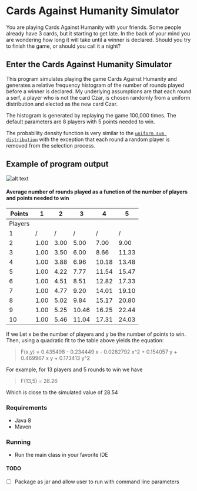 # Cards Against Humanity Simulator
You are playing Cards Against Humanity with your friends. Some people already have 3 cards, but it starting to get late. In the
back of your mind you are wondering how long it will take until a winner is declared. Should you try to finish the game, or should
you call it a night?

## Enter the Cards Against Humanity Simulator

This program simulates playing the game Cards Against Humanity and generates a relative frequency histogram of the number of rounds
played before a winner is declared. My underlying assumptions are that each round a serf, a player who is not the card Czar, is
chosen randomly from a uniform distribution and elected as the new card Czar.

The histogram is generated by replaying the game 100,000 times. The default parameters are 8 players with 5 points needed to win.

The probability density function is very similar to the [`uniform sum distribution`](https://en.wikipedia.org/wiki/Irwin-Hall_distribution) with the exception that each round a random
player is removed from the selection process.

## Example of program output
![alt text](https://github.com/carlcorder/cards.against.humanity/blob/master/src/img/cards-against-humanity-histogram.png)

#### Average number of rounds played as a function of the number of players and points needed to win

| Points  	| 1    	| 2    	| 3     	| 4     	| 5     	|
|---------	|------	|------	|-------	|-------	|-------	|
| Players 	|      	|      	|       	|       	|       	|
| 1       	| /    	| /    	| /     	| /     	| /     	|
| 2       	| 1.00 	| 3.00 	| 5.00  	| 7.00  	| 9.00  	|
| 3       	| 1.00 	| 3.50 	| 6.00  	| 8.66  	| 11.33 	|
| 4       	| 1.00 	| 3.88 	| 6.96  	| 10.18 	| 13.48 	|
| 5       	| 1.00 	| 4.22 	| 7.77  	| 11.54 	| 15.47 	|
| 6       	| 1.00 	| 4.51 	| 8.51  	| 12.82 	| 17.33 	|
| 7       	| 1.00 	| 4.77 	| 9.20  	| 14.01 	| 19.10 	|
| 8       	| 1.00 	| 5.02 	| 9.84  	| 15.17 	| 20.80 	|
| 9       	| 1.00 	| 5.25 	| 10.46 	| 16.25 	| 22.44 	|
| 10      	| 1.00 	| 5.46 	| 11.04 	| 17.31 	| 24.03 	|


If we Let x be the number of players and y be the number of points to win. Then, using a quadratic fit to the table above yields the
equation:

> F(x,y) = 0.435498 - 0.234449 x - 0.0282792 x^2 + 0.154057 y + 0.469967 x y + 0.173413 y^2

For example, for 13 players and 5 rounds to win we have

> F(13,5) = 28.26

Which is close to the simulated value of 28.54

### Requirements
* Java 8
* Maven

### Running
* Run the main class in your favorite IDE

#### TODO
- [ ] Package as jar and allow user to run with command line parameters
